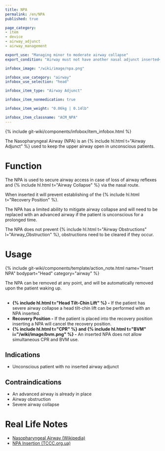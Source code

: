 ```yaml
---
title: NPA
permalink: /en/NPA
published: true

page_category:
- item
- device
- airway_adjunct
- airway_management

export_use: "Managing minor to moderate airway collapse"
export_condition: "Airway must not have another nasal adjunct inserted<br>Airway must be clear of obstructions"

infobox_image: "/wiki/image/npa.png"

infobox_use_category: "airway"
infobox_use_selection: "head"

infobox_item_type: "Airway Adjunct"

infobox_item_nonmedication: true

infobox_item_weight: "0.06kg | 0.14lb"

infobox_item_classname: "ACM_NPA"
---
```


{% include git-wiki/components/infobox/item_infobox.html %}

The Nasopharyngeal Airway (NPA) is an {% include hl.html t="Airway Adjunct" %} used to keep the upper airway open in unconscious patients.

# Function
The NPA is used to secure airway access in case of loss of airway reflexes and {% include hl.html t="Airway Collapse" %} via the nasal route.

When inserted it will prevent establishing of the {% include hl.html t="Recovery Position" %}.

The NPA has a limited ability to mitigate airway collapse and will need to be replaced with an advanced airway if the patient is unconscious for a prolonged time.

The NPA does not prevent {% include hl.html t="Airway Obstructions" l="Airway_Obstruction" %}, obstructions need to be cleared if they occur.

# Usage
{% include git-wiki/components/template/action_note.html name="Insert NPA" bodypart="Head" category="airway" %}

The NPA can be removed at any point, and will be automatically removed upon the patient waking up.
<br><br>
- **{% include hl.html t="Head Tilt-Chin Lift" %} -** If the patient has severe airway collapse a head tilt-chin lift can be performed with an NPA inserted.
- **Recovery Position -** If the patient is placed into the recovery position inserting a NPA will cancel the recovery position.
- **{% include hl.html t="CPR" %} and {% include hl.html t="BVM" i="/wiki/image/bvm.png" %} -** An inserted NPA does not allow simultaneous CPR and BVM use.

## Indications
- Unconscious patient with no inserted airway adjunct

## Contraindications
- An advanced airway is already in place
- Airway obstruction
- Severe airway collapse

# Real Life Notes
- [Nasopharyngeal Airway (Wikipedia)](https://en.wikipedia.org/wiki/Nasopharyngeal_airway)
- [NPA Insertion (TCCC.org.ua)](https://tccc.org.ua/en/guide/nasopharyngeal-airway-insertion)